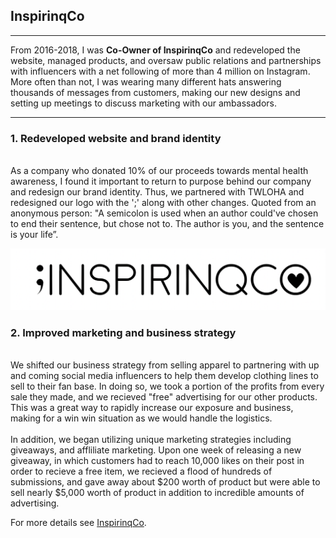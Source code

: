 ## InspirinqCo
---
From 2016-2018, I was **Co-Owner of InspirinqCo** and redeveloped the website, managed products, and oversaw public relations and partnerships with influencers with a net following of more than 4 million on Instagram. More often than not, I was wearing many different hats answering thousands of messages from customers, making our new designs and setting up meetings to discuss marketing with our ambassadors.

---

### 1. Redeveloped website and brand identity
<br>
As a company who donated 10% of our proceeds towards mental health awareness, I found it important to return to purpose behind our company and redesign our brand identity. Thus, we partnered with TWLOHA and redesigned our logo with the ';' along with other changes. Quoted from an anonymous person: "A semicolon is used when an author could've chosen to end their sentence, but chose not to. The author is you, and the sentence is your life”.

![InspirinqCo Logo](/images/inspirinqcologo.jpeg)
<br>
### 2. Improved marketing and business strategy
<br>
We shifted our business strategy from selling apparel to partnering with up and coming social media influencers to help them develop clothing lines to sell to their fan base. In doing so, we took a portion of the profits from every sale they made, and we recieved "free" advertising for our other products. This was a great way to rapidly increase our exposure and business, making for a win win situation as we would handle the logistics.
<br><br>
In addition, we began utilizing unique marketing strategies including giveaways, and affliliate marketing. Upon one week of releasing a new giveaway, in which customers had to reach 10,000 likes on their post in order to recieve a free item, we recieved a flood of hundreds of submissions, and gave away about $200 worth of product but were able to sell nearly $5,000 worth of product in addition to incredible amounts of advertising.
<br>


For more details see [InspirinqCo](inspirinqco.com).
